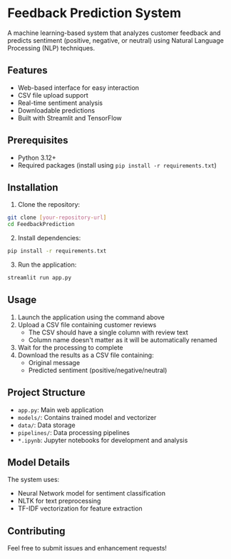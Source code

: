 # Feedback Prediction System

A machine learning-based system that analyzes customer feedback and predicts sentiment (positive, negative, or neutral) using Natural Language Processing (NLP) techniques.

## Features

- Web-based interface for easy interaction
- CSV file upload support
- Real-time sentiment analysis
- Downloadable predictions
- Built with Streamlit and TensorFlow

## Prerequisites

- Python 3.12+
- Required packages (install using `pip install -r requirements.txt`)

## Installation

1. Clone the repository:
```bash
git clone [your-repository-url]
cd FeedbackPrediction
```

2. Install dependencies:
```bash
pip install -r requirements.txt
```

3. Run the application:
```bash
streamlit run app.py
```

## Usage

1. Launch the application using the command above
2. Upload a CSV file containing customer reviews
   - The CSV should have a single column with review text
   - Column name doesn't matter as it will be automatically renamed
3. Wait for the processing to complete
4. Download the results as a CSV file containing:
   - Original message
   - Predicted sentiment (positive/negative/neutral)

## Project Structure

- `app.py`: Main web application
- `models/`: Contains trained model and vectorizer
- `data/`: Data storage
- `pipelines/`: Data processing pipelines
- `*.ipynb`: Jupyter notebooks for development and analysis

## Model Details

The system uses:
- Neural Network model for sentiment classification
- NLTK for text preprocessing
- TF-IDF vectorization for feature extraction

## Contributing

Feel free to submit issues and enhancement requests! 